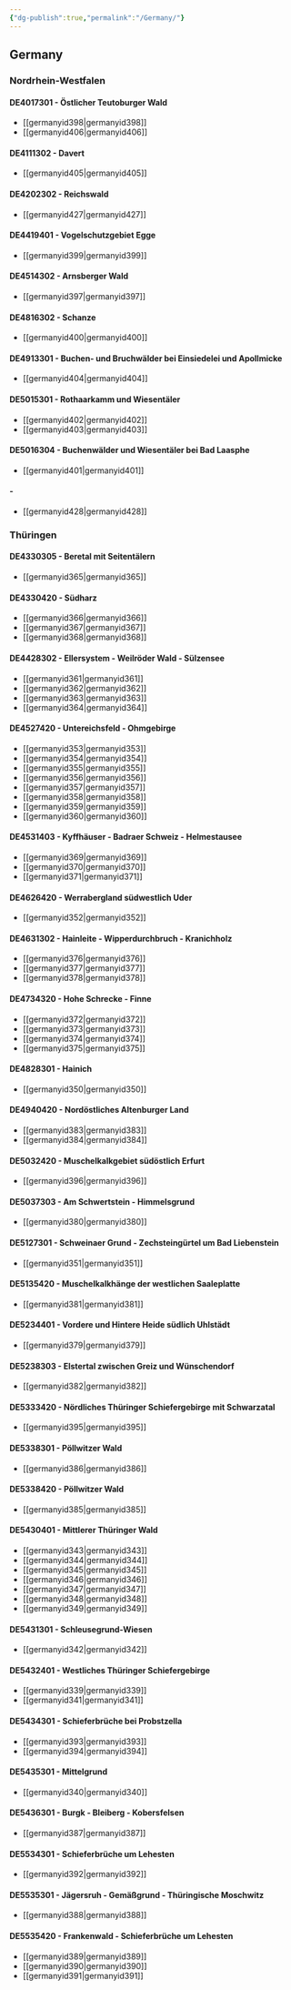```yaml
---
{"dg-publish":true,"permalink":"/Germany/"}
---
```


## Germany
### Nordrhein-Westfalen
#### DE4017301 - Östlicher Teutoburger Wald
- [[germanyid398\|germanyid398]]
- [[germanyid406\|germanyid406]]
#### DE4111302 - Davert
- [[germanyid405\|germanyid405]]
#### DE4202302 - Reichswald
- [[germanyid427\|germanyid427]]
#### DE4419401 - Vogelschutzgebiet Egge
- [[germanyid399\|germanyid399]]
#### DE4514302 - Arnsberger Wald
- [[germanyid397\|germanyid397]]
#### DE4816302 - Schanze
- [[germanyid400\|germanyid400]]
#### DE4913301 - Buchen- und Bruchwälder bei Einsiedelei und Apollmicke
- [[germanyid404\|germanyid404]]
#### DE5015301 - Rothaarkamm und Wiesentäler
- [[germanyid402\|germanyid402]]
- [[germanyid403\|germanyid403]]
#### DE5016304 - Buchenwälder und Wiesentäler bei Bad Laasphe
- [[germanyid401\|germanyid401]]
####  - 
- [[germanyid428\|germanyid428]]
### Thüringen
#### DE4330305 - Beretal mit Seitentälern
- [[germanyid365\|germanyid365]]
#### DE4330420 - Südharz
- [[germanyid366\|germanyid366]]
- [[germanyid367\|germanyid367]]
- [[germanyid368\|germanyid368]]
#### DE4428302 - Ellersystem - Weilröder Wald - Sülzensee
- [[germanyid361\|germanyid361]]
- [[germanyid362\|germanyid362]]
- [[germanyid363\|germanyid363]]
- [[germanyid364\|germanyid364]]
#### DE4527420 - Untereichsfeld - Ohmgebirge
- [[germanyid353\|germanyid353]]
- [[germanyid354\|germanyid354]]
- [[germanyid355\|germanyid355]]
- [[germanyid356\|germanyid356]]
- [[germanyid357\|germanyid357]]
- [[germanyid358\|germanyid358]]
- [[germanyid359\|germanyid359]]
- [[germanyid360\|germanyid360]]
#### DE4531403 - Kyffhäuser - Badraer Schweiz - Helmestausee
- [[germanyid369\|germanyid369]]
- [[germanyid370\|germanyid370]]
- [[germanyid371\|germanyid371]]
#### DE4626420 - Werrabergland südwestlich Uder
- [[germanyid352\|germanyid352]]
#### DE4631302 - Hainleite - Wipperdurchbruch - Kranichholz
- [[germanyid376\|germanyid376]]
- [[germanyid377\|germanyid377]]
- [[germanyid378\|germanyid378]]
#### DE4734320 - Hohe Schrecke - Finne
- [[germanyid372\|germanyid372]]
- [[germanyid373\|germanyid373]]
- [[germanyid374\|germanyid374]]
- [[germanyid375\|germanyid375]]
#### DE4828301 - Hainich
- [[germanyid350\|germanyid350]]
#### DE4940420 - Nordöstliches Altenburger Land
- [[germanyid383\|germanyid383]]
- [[germanyid384\|germanyid384]]
#### DE5032420 - Muschelkalkgebiet südöstlich Erfurt
- [[germanyid396\|germanyid396]]
#### DE5037303 - Am Schwertstein - Himmelsgrund
- [[germanyid380\|germanyid380]]
#### DE5127301 - Schweinaer Grund - Zechsteingürtel um Bad Liebenstein
- [[germanyid351\|germanyid351]]
#### DE5135420 - Muschelkalkhänge der westlichen Saaleplatte
- [[germanyid381\|germanyid381]]
#### DE5234401 - Vordere und Hintere Heide südlich Uhlstädt
- [[germanyid379\|germanyid379]]
#### DE5238303 - Elstertal zwischen Greiz und Wünschendorf
- [[germanyid382\|germanyid382]]
#### DE5333420 - Nördliches Thüringer Schiefergebirge mit Schwarzatal
- [[germanyid395\|germanyid395]]
#### DE5338301 - Pöllwitzer Wald
- [[germanyid386\|germanyid386]]
#### DE5338420 - Pöllwitzer Wald
- [[germanyid385\|germanyid385]]
#### DE5430401 - Mittlerer Thüringer Wald
- [[germanyid343\|germanyid343]]
- [[germanyid344\|germanyid344]]
- [[germanyid345\|germanyid345]]
- [[germanyid346\|germanyid346]]
- [[germanyid347\|germanyid347]]
- [[germanyid348\|germanyid348]]
- [[germanyid349\|germanyid349]]
#### DE5431301 - Schleusegrund-Wiesen
- [[germanyid342\|germanyid342]]
#### DE5432401 - Westliches Thüringer Schiefergebirge
- [[germanyid339\|germanyid339]]
- [[germanyid341\|germanyid341]]
#### DE5434301 - Schieferbrüche bei Probstzella
- [[germanyid393\|germanyid393]]
- [[germanyid394\|germanyid394]]
#### DE5435301 - Mittelgrund
- [[germanyid340\|germanyid340]]
#### DE5436301 - Burgk - Bleiberg - Kobersfelsen
- [[germanyid387\|germanyid387]]
#### DE5534301 - Schieferbrüche um Lehesten
- [[germanyid392\|germanyid392]]
#### DE5535301 - Jägersruh - Gemäßgrund - Thüringische Moschwitz
- [[germanyid388\|germanyid388]]
#### DE5535420 - Frankenwald - Schieferbrüche um Lehesten
- [[germanyid389\|germanyid389]]
- [[germanyid390\|germanyid390]]
- [[germanyid391\|germanyid391]]
